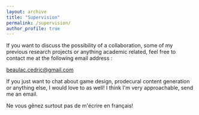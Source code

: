 ```yaml
---
layout: archive
title: "Supervision"
permalink: /supervision/
author_profile: true
---
```


If you want to discuss the possibility of a collaboration, some of my previous research projects or anything academic related, feel free to contact me at the following email address :  
  
beaulac.cedric@gmail.com
  
If you just want to chat about game design, prodecural content generation or anything else, I would love to as well! I think I'm very approachable, send me an email. 
 
Ne vous gênez surtout pas de m'écrire en français!
